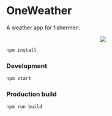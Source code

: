 # OneWeather
A weather app for fishermen.

<div align="center">
	<img src="https://github.com/shaklain125/oneweather/blob/master/app.gif?raw=true"></img>
</div>


```bash
npm install
```

### Development
```bash
npm start
```

### Production build
```bash
npm run build
```
